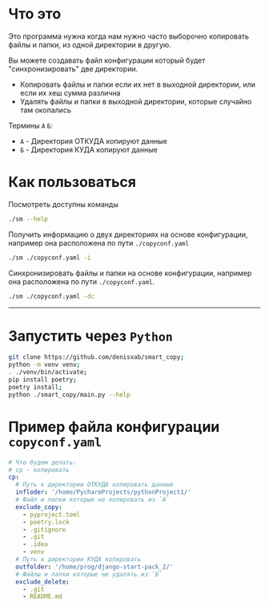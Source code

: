 # Что это

Это программа нужна когда нам нужно часто выборочно копировать файлы и папки, из одной директории в другую.

Вы можете создавать файл конфигурации который будет "синхронизировать" две директории.

- Копировать файлы и папки если их нет в выходной директории, или если их хеш сумма различна
- Удалять файлы и папки в выходной директории, которые случайно там окопались

Термины `A` `Б`:

- `A` - Директория ОТКУДА копируют данные
- `Б` - Директория КУДА копируют данные

# Как пользоваться

Посмотреть доступны команды

```bash
./sm --help
```

Получить информацию о двух директориях на основе конфигурации, например она расположена по пути `./copyconf.yaml`

```bash
./sm ./copyconf.yaml -i
```

Синхронизировать файлы и папки на основе конфигурации, например она расположена по пути `./copyconf.yaml`.

```bash
./sm ./copyconf.yaml -dc
```

---

# Запустить через `Python`

```bash
git clone https://github.com/denisxab/smart_copy;
python -m venv venv;
. ./venv/bin/activate;
pip install poetry;
poetry install;
python ./smart_copy/main.py --help
```

# Пример файла конфигурации `copyconf.yaml`

```yaml
# Что будем делать:
# cp - копировать
cp:
  # Путь к директории ОТКУДА копировать данные
  infloder: '/home/PycharmProjects/pythonProject1/'
  # Файл и папки которые не копировать из `А`
  exclude_copy:
    - pyproject.toml
    - poetry.lock
    - .gitignore
    - .git
    - .idea
    - venv
  # Путь к директории КУДА копировать
  outfolder: '/home/prog/django-start-pack_2/'
  # Файлы и папки которые не удалять из `Б`
  exclude_delete:
    - .git
    - README.md
```
